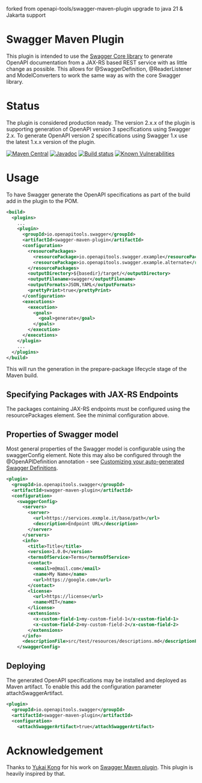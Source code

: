 forked from openapi-tools/swagger-maven-plugin
upgrade to java 21 & Jakarta support

# Swagger Maven Plugin

This plugin is intended to use the [Swagger Core library](https://github.com/swagger-api/swagger-core) to generate
OpenAPI documentation from a JAX-RS based REST service with as little change as possible. This allows for @SwaggerDefinition, @ReaderListener and ModelConverters to work the same way as with the core Swagger library.


# Status

The plugin is considered production ready. The version 2.x.x of the plugin is supporting generation of OpenAPI version 3 specifications using Swagger 2.x. To generate OpenAPI version 2 specifications using Swagger 1.x use the latest 1.x.x version of the plugin.

[![Maven Central](https://maven-badges.herokuapp.com/maven-central/io.openapitools.swagger/swagger-maven-plugin/badge.svg)](https://maven-badges.herokuapp.com/maven-central/io.openapitools.swagger/swagger-maven-plugin/)
[![Javadoc](https://javadoc.io/badge/io.openapitools.swagger/swagger-maven-plugin/badge.svg)](https://www.javadoc.io/doc/io.openapitools.swagger/swagger-maven-plugin)
[![Build status](https://travis-ci.org/openapi-tools/swagger-maven-plugin.svg?branch=master)](https://travis-ci.org/openapi-tools/swagger-maven-plugin)
[![Known Vulnerabilities](https://snyk.io/test/github/openapi-tools/swagger-maven-plugin/badge.svg)](https://snyk.io/test/github/openapi-tools/swagger-maven-plugin) 


# Usage

To have Swagger generate the OpenAPI specifications as part of the build add in the plugin to the POM.

```xml
<build>
  <plugins>
    ...
    <plugin>
      <groupId>io.openapitools.swagger</groupId>
      <artifactId>swagger-maven-plugin</artifactId>
      <configuration>
        <resourcePackages>
          <resourcePackage>io.openapitools.swagger.example</resourcePackage>
          <resourcePackage>io.openapitools.swagger.example.alternate</resourcePackage>
        </resourcePackages>
        <outputDirectory>${basedir}/target/</outputDirectory>
        <outputFilename>swagger</outputFilename>
        <outputFormats>JSON,YAML</outputFormats>
        <prettyPrint>true</prettyPrint>
      </configuration>
      <executions>
        <execution>
          <goals>
            <goal>generate</goal>
          </goals>
        </execution>
      </executions>
    </plugin>
    ...
  </plugins>
</build>
```

This will run the generation in the prepare-package lifecycle stage of the Maven build.

## Specifying Packages with JAX-RS Endpoints

The packages containing JAX-RS endpoints must be configured using the resourcePackages element. See the minimal configuration above.

## Properties of Swagger model

Most general properties of the Swagger model is configurable using the swaggerConfig element. Note this may also be configured through the @OpenAPIDefinition annotation - see [Customizing your auto-generated Swagger Definitions](http://swagger.io/customizing-your-auto-generated-swagger-definitions-in-1-5-x/).

```xml
<plugin>
  <groupId>io.openapitools.swagger</groupId>
  <artifactId>swagger-maven-plugin</artifactId>
  <configuration>
    <swaggerConfig>
      <servers>
        <server>
          <url>https://services.exmple.it/base/path</url>
          <description>Endpoint URL</description>
        </server>
      </servers>
      <info>
        <title>Title</title>
        <version>1.0.0</version>
        <termsOfService>Terms</termsOfService>
        <contact>
          <email>e@mail.com</email>
          <name>My Name</name>
          <url>https://google.com</url>
        </contact>
        <license>
          <url>https://license</url>
          <name>MIT</name>
        </license>
        <extensions>
          <x-custom-field-1>my-custom-field-1</x-custom-field-1>
          <x-custom-field-2>my-custom-field-2</x-custom-field-2>
        </extensions>
      </info>
      <descriptionFile>src/test/resources/descriptions.md</descriptionFile>
    </swaggerConfig>
```


## Deploying

The generated OpenAPI specifications may be installed and deployed as Maven artifact. To enable this add the configuration parameter attachSwaggerArtifact.

```xml
<plugin>
  <groupId>io.openapitools.swagger</groupId>
  <artifactId>swagger-maven-plugin</artifactId>
  <configuration>
    <attachSwaggerArtifact>true</attachSwaggerArtifact>
```

# Acknowledgement

Thanks to [Yukai Kong](https://github.com/kongchen) for his work on
[Swagger Maven plugin](https://github.com/kongchen/swagger-maven-plugin). This plugin is heavily inspired by that.
